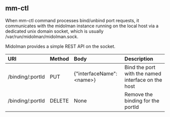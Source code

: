 ## mm-ctl

When mm-ctl command processes bind/unbind port requests, it communicates
with the midolman instance running on the local host via a dedicated
unix domain socket, which is usually /var/run/midolman/midolman.sock.

Midolman provides a simple REST API on the socket.

|URI             |Method|Body                       |Description|
|:---------------|:-----|:--------------------------|:----------|
|/binding/:portId|PUT   |{"interfaceName": \<name>\}|Bind the port with the named interface on the host|
|/binding/:portId|DELETE|None                       |Remove the binding for the portId|
